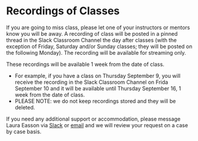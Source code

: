 # Recordings of Classes
If you are going to miss class, please let one of your instructors or mentors know you will be away. A recording of class will be posted in a pinned thread in the Slack Classroom Channel the day after classes (with the exception of Friday, Saturday and/or Sunday classes; they will be posted on the following Monday). The recording will be available for streaming only. 

These recordings will be available 1 week from the date of class. 
- For example, if you have a class on Thursday September 9, you will receive the recording in the Slack Classroom Channel on Frida September 10 and it will be available until Thursday September 16, 1 week from the date of class. 
- PLEASE NOTE: we do not keep recordings stored and they will be deleted. 

If you need any additional support or accommodation, please message Laura Easson via [Slack](https://junocollege.slack.com/team/U01JN7E8ELE) or [email](mailto:laura.easson@junocollege.com) and we will review your request on a case by case basis.
